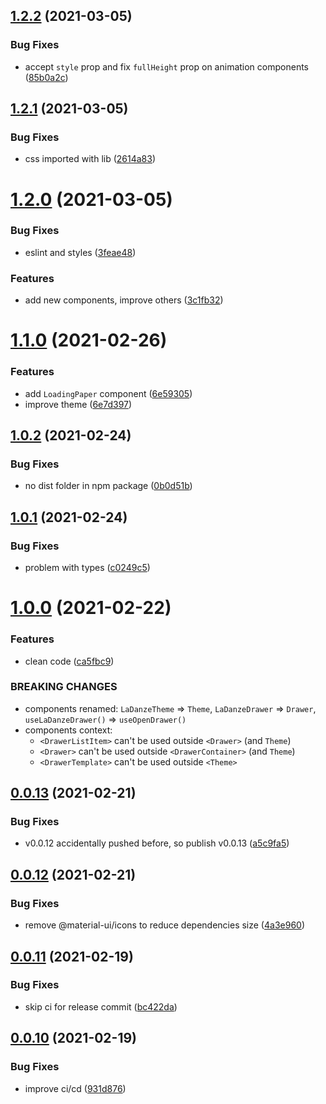 ## [1.2.2](https://github.com/pchmn/la-danze-ui/compare/v1.2.1...v1.2.2) (2021-03-05)


### Bug Fixes

* accept `style` prop and fix `fullHeight` prop on animation components ([85b0a2c](https://github.com/pchmn/la-danze-ui/commit/85b0a2c992cecde4d0ff78542768593a57a26040))

## [1.2.1](https://github.com/pchmn/la-danze-ui/compare/v1.2.0...v1.2.1) (2021-03-05)


### Bug Fixes

* css imported with lib ([2614a83](https://github.com/pchmn/la-danze-ui/commit/2614a83bc5e09e92de9a76c5ad3db4ee380920b0))

# [1.2.0](https://github.com/pchmn/la-danze-ui/compare/v1.1.0...v1.2.0) (2021-03-05)


### Bug Fixes

* eslint and styles ([3feae48](https://github.com/pchmn/la-danze-ui/commit/3feae48a778bc692ec0f311cda2f164fde7ec519))


### Features

* add new components, improve others ([3c1fb32](https://github.com/pchmn/la-danze-ui/commit/3c1fb324094cf51fc0fcb99ee2b4c8b058d5c681))

# [1.1.0](https://github.com/pchmn/la-danze-ui/compare/v1.0.2...v1.1.0) (2021-02-26)


### Features

* add `LoadingPaper` component ([6e59305](https://github.com/pchmn/la-danze-ui/commit/6e59305941059fb4475ba72500a0f0f9a84ca203))
* improve theme ([6e7d397](https://github.com/pchmn/la-danze-ui/commit/6e7d3972332f4d9d29fdf8840c5ffc65ec99cfb7))

## [1.0.2](https://github.com/pchmn/la-danze-ui/compare/v1.0.1...v1.0.2) (2021-02-24)


### Bug Fixes

* no dist folder in npm package ([0b0d51b](https://github.com/pchmn/la-danze-ui/commit/0b0d51bd4ca95970d5e3d3969fae09bbb4b976ca))

## [1.0.1](https://github.com/pchmn/la-danze-ui/compare/v1.0.0...v1.0.1) (2021-02-24)


### Bug Fixes

* problem with types ([c0249c5](https://github.com/pchmn/la-danze-ui/commit/c0249c55edc34a08c8f3944790fb66a7bdb191ef))

# [1.0.0](https://github.com/pchmn/la-danze-ui/compare/v0.0.13...v1.0.0) (2021-02-22)


### Features

* clean code ([ca5fbc9](https://github.com/pchmn/la-danze-ui/commit/ca5fbc9792a95840bda527d649603b81be568306))


### BREAKING CHANGES

* components renamed: `LaDanzeTheme` => `Theme`, `LaDanzeDrawer` => `Drawer`, `useLaDanzeDrawer()` => `useOpenDrawer()`
* components context:
  * `<DrawerListItem>` can't be used outside `<Drawer>` (and `Theme`)
  * `<Drawer>` can't be used outside `<DrawerContainer>`  (and `Theme`)
  * `<DrawerTemplate>` can't be used outside `<Theme>`

## [0.0.13](https://github.com/pchmn/la-danze-ui/compare/v0.0.12...v0.0.13) (2021-02-21)


### Bug Fixes

* v0.0.12 accidentally pushed before, so publish v0.0.13 ([a5c9fa5](https://github.com/pchmn/la-danze-ui/commit/a5c9fa557e75a0aec253953f46e71049496572fb))

## [0.0.12](https://github.com/pchmn/la-danze-ui/compare/v0.0.11...v0.0.12) (2021-02-21)


### Bug Fixes

* remove @material-ui/icons to reduce dependencies size ([4a3e960](https://github.com/pchmn/la-danze-ui/commit/4a3e9606b6cdc2a905ea286b728d8f0e8ef4bedb))

## [0.0.11](https://github.com/pchmn/la-danze-ui/compare/v0.0.10...v0.0.11) (2021-02-19)


### Bug Fixes

* skip ci for release commit ([bc422da](https://github.com/pchmn/la-danze-ui/commit/bc422da6470dcf1f9f00f2167f7c25c943d05d6f))

## [0.0.10](https://github.com/pchmn/la-danze-ui/compare/v0.0.9...v0.0.10) (2021-02-19)


### Bug Fixes

* improve ci/cd ([931d876](https://github.com/pchmn/la-danze-ui/commit/931d87686b4ef142a42700c74960400bca303fe5))
